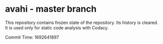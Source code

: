 # avahi - master branch

This repository contains frozen state of the repository.
Its history is cleared. It is used only for static code
analysis with Codacy.

Commit Time: 1692641897